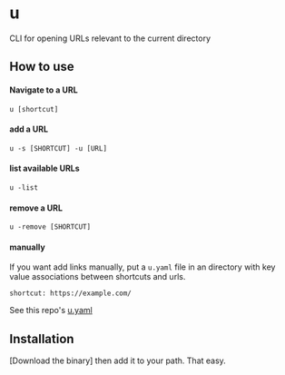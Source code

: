 # u
CLI for opening URLs relevant to the current directory


## How to use

#### Navigate to a URL
`u [shortcut]`

#### add a URL
`u -s [SHORTCUT] -u [URL]`

#### list available URLs
`u -list`

#### remove a URL
`u -remove [SHORTCUT]`

#### manually
If you want add links manually, put a `u.yaml` file in an directory with key value associations between shortcuts and urls. 
```
shortcut: https://example.com/
```
See this repo's [u.yaml](u.yaml)

## Installation
[Download the binary] then add it to your path. That easy.
